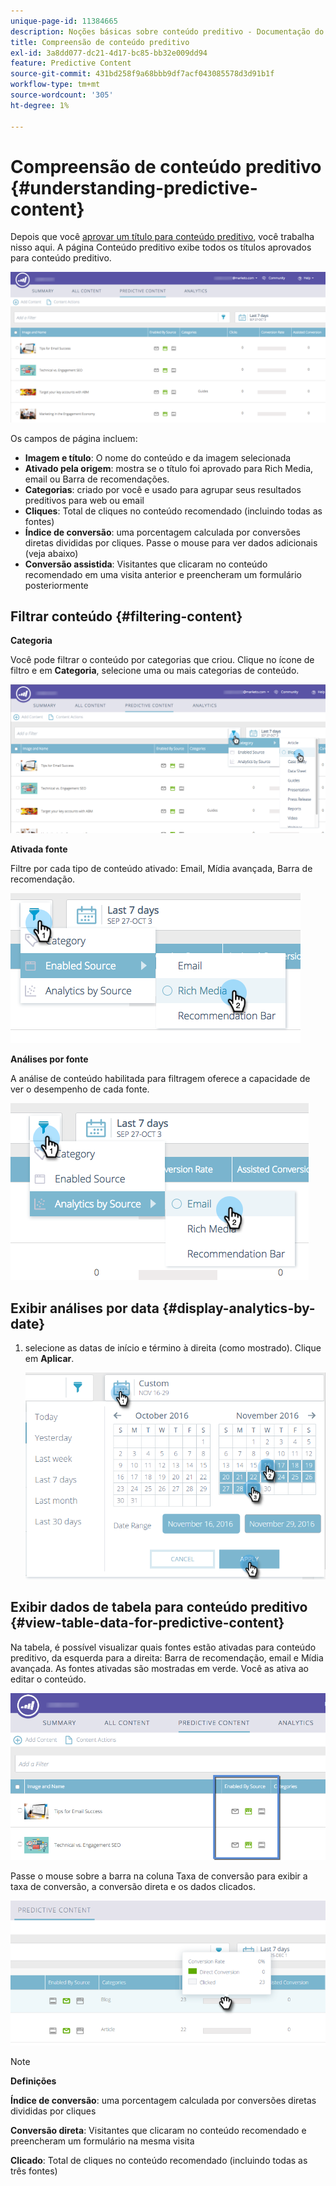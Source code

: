 ```yaml
---
unique-page-id: 11384665
description: Noções básicas sobre conteúdo preditivo - Documentação do Marketo - Documentação do produto
title: Compreensão de conteúdo preditivo
exl-id: 3a8dd077-dc21-4d17-bc85-bb32e009dd94
feature: Predictive Content
source-git-commit: 431bd258f9a68bbb9df7acf043085578d3d91b1f
workflow-type: tm+mt
source-wordcount: '305'
ht-degree: 1%

---
```


# Compreensão de conteúdo preditivo {#understanding-predictive-content}

Depois que você [aprovar um título para conteúdo preditivo](/help/marketo/product-docs/predictive-content/working-with-all-content/approve-a-title-for-predictive-content.md), você trabalha nisso aqui. A página Conteúdo preditivo exibe todos os títulos aprovados para conteúdo preditivo.

![](assets/image2017-10-3-9-3a21-3a38.png)

Os campos de página incluem:

* **Imagem e título**: O nome do conteúdo e da imagem selecionada
* **Ativado pela origem**: mostra se o título foi aprovado para Rich Media, email ou Barra de recomendações.
* **Categorias**: criado por você e usado para agrupar seus resultados preditivos para web ou email
* **Cliques**: Total de cliques no conteúdo recomendado (incluindo todas as fontes)
* **Índice de conversão**: uma porcentagem calculada por conversões diretas divididas por cliques. Passe o mouse para ver dados adicionais (veja abaixo)
* **Conversão assistida**: Visitantes que clicaram no conteúdo recomendado em uma visita anterior e preencheram um formulário posteriormente

## Filtrar conteúdo {#filtering-content}

**Categoria**

Você pode filtrar o conteúdo por categorias que criou. Clique no ícone de filtro e em **Categoria**, selecione uma ou mais categorias de conteúdo.

![](assets/image2017-10-3-9-3a24-3a38.png)

**Ativada fonte**

Filtre por cada tipo de conteúdo ativado: Email, Mídia avançada, Barra de recomendação.

![](assets/image2017-10-3-9-3a25-3a9.png)

**Análises por fonte**

A análise de conteúdo habilitada para filtragem oferece a capacidade de ver o desempenho de cada fonte.

![](assets/image2017-10-3-9-3a25-3a34.png)

## Exibir análises por data {#display-analytics-by-date}

1. selecione as datas de início e término à direita (como mostrado). Clique em **Aplicar**.

   ![](assets/predictive-content-filter-by-date-hands.png)

## Exibir dados de tabela para conteúdo preditivo {#view-table-data-for-predictive-content}

Na tabela, é possível visualizar quais fontes estão ativadas para conteúdo preditivo, da esquerda para a direita: Barra de recomendação, email e Mídia avançada. As fontes ativadas são mostradas em verde. Você as ativa ao editar o conteúdo.

![](assets/image2017-10-3-9-3a26-3a25.png)

Passe o mouse sobre a barra na coluna Taxa de conversão para exibir a taxa de conversão, a conversão direta e os dados clicados.

![](assets/predictive-content-conversion-rate-popup-hand.png)

>[!NOTE]
>
>**Definições**
>
>**Índice de conversão**: uma porcentagem calculada por conversões diretas divididas por cliques
>
>**Conversão direta**: Visitantes que clicaram no conteúdo recomendado e preencheram um formulário na mesma visita
>
>**Clicado**: Total de cliques no conteúdo recomendado (incluindo todas as três fontes)
